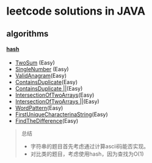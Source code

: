 # leetcode solutions in JAVA

## algorithms

#### [hash](algorithms/hash_table)

- [TwoSum](algorithms/hash_table/TwoSum.java) (Easy)
- [SingleNumber](algorithms/hash_table/SingleNumber.java) (Easy) 
- [ValidAnagram](algorithms/hash_table/ValidAnagram.java)(Easy)
- [ContainsDuplicate](algorithms/hash_table/ContainsDuplicate.java)(Easy)
- [ContainsDuplicate ||](algorithms/hash_table/ContainsDuplicate2.java)(Easy)
- [IntersectionOfTwoArrays](algorithms/hash_table/IntersectionOfTwoArrays.java)(Easy)
- [IntersectionOfTwoArrays ||](algorithms/hash_table/IntersectionOfTwoArrays2.java)(Easy)
- [WordPattern](algorithms/hash_table/WordPattern.java)(Easy)
- [FirstUniqueCharacterinaString](algorithms/hash_table/FirstUniqueCharacterinaString.java)(Easy)
- [FindTheDifference](algorithms/hash_table/FindTheDifference.java)(Easy)


 > 总结
 > - 字符串的题目首先考虑通过计算ascii码能否实现。
 > - 对比类的题目，考虑使用hash，因为查找为O(1)

